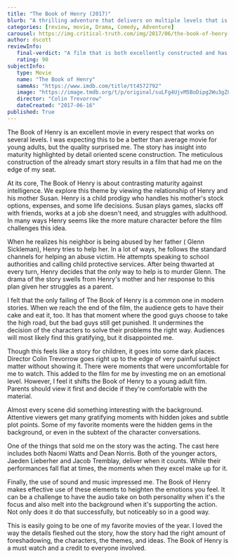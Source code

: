 ```yaml
---
title: "The Book of Henry (2017)"
blurb: "A thrilling adventure that delivers on multiple levels that is both fun and insightful."
categories: [review, movie, Drama, Comedy, Adventure]
carousel: https://img.critical-truth.com/img/2017/06/the-book-of-henry-cover.jpg
author: dscott
reviewInfo:
   final-verdict: "A film that is both excellently constructed and has interesting things to say, The Book of Henry is a must watch."
   rating: 90
subjectInfo:
   type: Movie
   name: "The Book of Henry"
   sameAs: "https://www.imdb.com/title/tt4572792"
   image: "https://image.tmdb.org/t/p/original/suLFg4UjvM5BoDipg2Wu3gZ802T.jpg"
   director: "Colin Trevorrow"
   dateCreated: "2017-06-16"
published: True
---
```



The Book of Henry is an excellent movie in every respect that works on several levels. I was expecting this to be a better than average movie for young adults, but the quality surprised me. The story has insight into maturity highlighted by detail oriented scene construction. The meticulous construction of the already smart story results in a film that had me on the edge of my seat.

At its core, The Book of Henry is about contrasting maturity against intelligence. We explore this theme by viewing the relationship of Henry and his mother Susan. Henry is a child prodigy who handles his mother's stock options, expenses, and some life decisions. Susan plays games, slacks off with friends, works at a job she doesn't need, and struggles with adulthood. In many ways Henry seems like the more mature character before the film challenges this idea.

When he realizes his neighbor is being abused by her father ( Glenn Sickleman), Henry tries to help her. In a lot of ways, he follows the standard channels for helping an abuse victim. He attempts speaking to school authorities and calling child protective services. After being thwarted at every turn, Henry decides that the only way to help is to murder Glenn. The drama of the story swells from Henry's mother and her response to this plan given her struggles as a parent.

I felt that the only failing of The Book of Henry is a common one in modern stories. When we reach the end of the film, the audience gets to have their cake and eat it, too. It has that moment where the good guys choose to take the high road, but the bad guys still get punished. It undermines the decision of the characters to solve their problems the right way. Audiences will most likely find this gratifying, but it disappointed me. 

Though this feels like a story for children, it goes into some dark places. Director Colin Trevorrow goes right up to the edge of very painful subject matter without showing it. There were moments that were uncomfortable for me to watch. This added to the film for me by investing me on an emotional level. However, I feel it shifts the Book of Henry to a young adult film. Parents should view it first and decide if they're comfortable with the material.

Almost every scene did something interesting with the background. Attentive viewers get many gratifying moments with hidden jokes and subtle plot points. Some of my favorite moments were the hidden gems in the background, or even in the subtext of the character conversations. 

One of the things that sold me on the story was the acting. The cast here includes both Naomi Watts and Dean Norris. Both of the younger actors,  Jaeden Lieberher and  Jacob Tremblay, deliver when it counts. While their performances fall flat at times, the moments when they excel make up for it.

Finally, the use of sound and music impressed me. The Book of Henry makes effective use of these elements to heighten the emotions you feel. It can be a challenge to have the audio take on both personality when it's the focus and also melt into the background when it's supporting the action. Not only does it do that successfully, but noticeably so in a good way.

This is easily going to be one of my favorite movies of the year. I loved the way the details fleshed out the story, how the story had the right amount of foreshadowing, the characters, the themes, and ideas. The Book of Henry is a must watch and a credit to everyone involved.